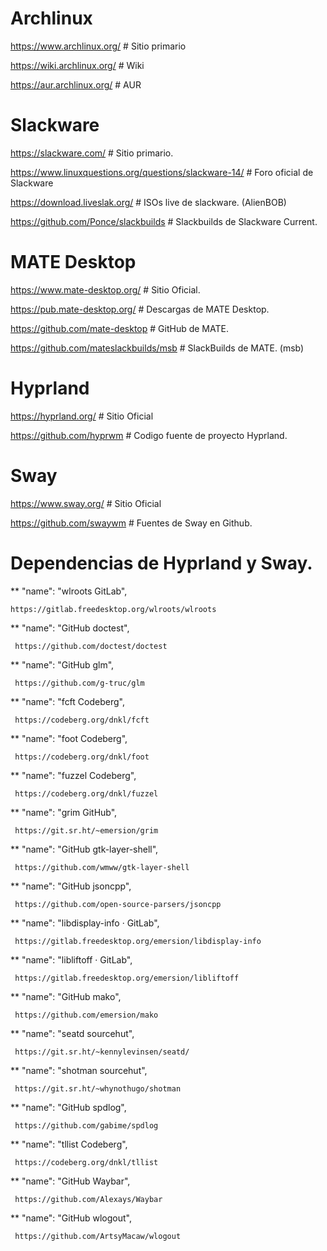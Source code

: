 # Archlinux


https://www.archlinux.org/  # Sitio primario

https://wiki.archlinux.org/  # Wiki

https://aur.archlinux.org/   # AUR


# Slackware


https://slackware.com/  # Sitio primario.

https://www.linuxquestions.org/questions/slackware-14/  # Foro oficial de Slackware

https://download.liveslak.org/   # ISOs live de slackware. (AlienBOB)

https://github.com/Ponce/slackbuilds   # Slackbuilds de Slackware Current.


# MATE Desktop


https://www.mate-desktop.org/  # Sitio Oficial.

https://pub.mate-desktop.org/  # Descargas de MATE Desktop.

https://github.com/mate-desktop  # GitHub de MATE.

https://github.com/mateslackbuilds/msb  # SlackBuilds de MATE. (msb)

  
# Hyprland


https://hyprland.org/   # Sitio Oficial

https://github.com/hyprwm  # Codigo fuente de proyecto Hyprland.


# Sway


https://www.sway.org/  # Sitio Oficial

https://github.com/swaywm  # Fuentes de Sway en Github.


# Dependencias de Hyprland y Sway.

 
** "name": "wlroots GitLab",

    https://gitlab.freedesktop.org/wlroots/wlroots

** "name": "GitHub doctest",

     https://github.com/doctest/doctest

** "name": "GitHub glm",

     https://github.com/g-truc/glm

** "name": "fcft Codeberg",

     https://codeberg.org/dnkl/fcft

** "name": "foot  Codeberg",

     https://codeberg.org/dnkl/foot

** "name": "fuzzel  Codeberg",

     https://codeberg.org/dnkl/fuzzel

** "name": "grim GitHub",

     https://git.sr.ht/~emersion/grim

** "name": "GitHub gtk-layer-shell",

     https://github.com/wmww/gtk-layer-shell

**  "name": "GitHub jsoncpp",

     https://github.com/open-source-parsers/jsoncpp

**  "name": "libdisplay-info · GitLab",

     https://gitlab.freedesktop.org/emersion/libdisplay-info

**  "name": "libliftoff · GitLab",

     https://gitlab.freedesktop.org/emersion/libliftoff

**  "name": "GitHub mako",

     https://github.com/emersion/mako

**  "name": "seatd sourcehut",

     https://git.sr.ht/~kennylevinsen/seatd/

**  "name": "shotman sourcehut",

     https://git.sr.ht/~whynothugo/shotman

** "name": "GitHub spdlog",

     https://github.com/gabime/spdlog

** "name": "tllist Codeberg",

     https://codeberg.org/dnkl/tllist

** "name": "GitHub Waybar",

     https://github.com/Alexays/Waybar

** "name": "GitHub wlogout",

     https://github.com/ArtsyMacaw/wlogout


